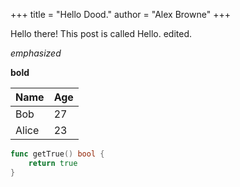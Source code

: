 +++
title = "Hello Dood."
author = "Alex Browne"
+++

Hello there! This post is called Hello. edited.

_emphasized_

**bold**

Name    | Age
--------|------
Bob     | 27
Alice   | 23

``` go
func getTrue() bool {
    return true
}
```
